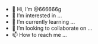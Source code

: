- 👋 Hi, I’m @666666g
- 👀 I’m interested in ...
- 🌱 I’m currently learning ...
- 💞️ I’m looking to collaborate on ...
- 📫 How to reach me ...

<!---
666666g/666666g is a ✨ special ✨ repository because its `README.md` (this file) appears on your GitHub profile.
You can click the Preview link to take a look at your changes.
--->
